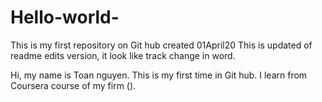 # Hello-world-
This is my first repository on Git hub created 01April20
This is updated of readme edits version, it look like track change in word. 

Hi, my name is Toan nguyen. This is my first time in Git hub. 
I learn from Coursera course of my firm ().
